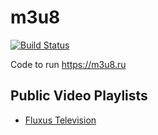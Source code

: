 # m3u8 


[![Build Status](https://travis-ci.org/inoks/m3u8.svg?branch=co)](https://travis-ci.org/inoks/m3u8)

Code to run https://m3u8.ru

## Public Video Playlists
 - [Fluxus Television](https://fluxustv.blogspot.com/p/iptv.html)
